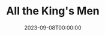 ---
title: All the King's Men
date: 2023-09-08T00:00:00
opening_date: 1964-04-17
closing_date: 1964-04-25
layout: productions
program:
Theatre: Theatre Jacksonville
Venue: Little Theatre
cast:
- Professor: Budd T. Porter
- Tiny Duffy: Marshall Grauer
- William Larsen: Randy Rushing
- Tom Stark: Thomas Keating
- Man: Charles Bartling
- Jack Burden: Jerry Allen
- Anne Stanton: Olivia Rusinek
- Lucy Stark: Mardie Kelly
- Dr. Adam Stanton: Roger Pugh
- Judge Irwin: Raymond Winstead
- Sugar Boy: Tim McManus
- Sadie Burke: Terry McIntyre
- Willie Stark: Harold Bergman
- Mother of Jack Burden: Rosalie Bergman
- Slade: Ernest Goldsmith
- Frey: Charles Bartling
- Crowd:
  - Bambi Bowen
  - Annette Grauer
  - Carolyn Lieder
  - John Skye
  - Ernest Goldsmith
crew:
- Director: George Ballis
- Technical Director: Chase Ambler
- Set Designer: Russell Hicken
- Stage Manager: Leni Bessett
- Lighting:
  - Chase Ambler
  - Peggy Miller
- Sound:
  - Madge Bruner
  - Roger Smith
- Costumes: Frank Ridge
- Properties:
  - Carolyn Lieder
  - Gladys Dale
  - Esther Barnes
  - Helen Cochran
  - Eula Walters
  - Beverly Fink
  - Ruth Glezen
  - Mary Holland
  - Del Kantor
  - Ed Poole
- Make-up:
  - Ellen Black
  - Marshall Grauer
  - Mardie Kelly
- Set Crew:
  - Ernie Cornelius
  - Galdys M. Dale
  - Peggy Miller
  - Ed Poole
  - Connie Ambler
  - Tim McManus
  - Ernest Goldsmith
  - Jill Bergman
  - John Skye
---